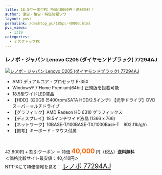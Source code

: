 ```yaml
---
title: 18.5型一体型PC 特価40000円！送料無料！
author: 激安・格安・特価情報ツウ
layout: post
permalink: /desktop_pc/185pc-40000.html
pvc_views:
  - 1319
categories:
  - デスクトップPC
---
```

### レノボ・ジャパン Lenovo C205 (ダイヤモンドブラック) 77294AJ

<div class="img-bg2 img_L">
  <a href="http://px.a8.net/svt/ejp?a8mat=ZYP6S+8IMA3E+S1Q+BWGDT&a8ejpredirect=http://nttxstore.jp/_II_LN13559725" target="_blank"><img src="http://i2.wp.com/image.nttxstore.jp/l2_images/L/LN/LN13559725.jpg?resize=120%2C120" border="0" alt="レノボ・ジャパン Lenovo C205 (ダイヤモンドブラック) 77294AJ" style="border: 0pt none;" data-recalc-dims="1" /></a>
</div>

<!--more-->

  * AMD デュアルコア・プロセッサ E-350
  * Windows® 7 Home Premium(64bit) 正規版を搭載可能
  * 18.5型ワイドLED液晶
  * 【HDD】320GB (5400rpm/SATA HDD/2.5インチ) 【光学ドライブ】DVDスーパーマルチドライブ
  * 【グラフィック】AMD Radeon HD 6310 グラフィックス
  * 【ディスプレイ】18.5インチワイド液晶 (1366 x 766)
  * 【ネットワーク】10BASE-T/100BASE-TX/1000Base-T　802.11b/g/n
  * 【備考】キーボード・マウス付属

&nbsp;

42,800円 + 割引クーポン ＝ 特価 <span style="color: #ff6600; font-size: 150%;"><strong>40,000</strong></span> 円（税込）**送料無料**  
＜価格比較サイト最安値：40,410円＞  
NTT-Xにて特価情報を見る： <span style="font-size: 150%;"><a href="http://px.a8.net/svt/ejp?a8mat=ZYP6S+8IMA3E+S1Q+BWGDT&a8ejpredirect=http://nttxstore.jp/_II_LN13559725" target="_blank">レノボ 77294AJ</a></span>